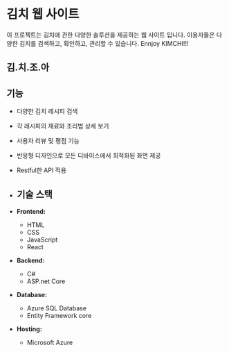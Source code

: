 # 김치 웹 사이트

이 프로젝트는 김치에 관한 다양한 솔루션을 제공하는 웹 사이트 입니다. 이용자들은 다양한 김치를 검색하고, 확인하고, 관리할 수 있습니다. Ennjoy KIMCHI!!! 

## 김.치.조.아

## 기능

- 다양한 김치 레시피 검색
- 각 레시피의 재료와 조리법 상세 보기
- 사용자 리뷰 및 평점 기능
- 반응형 디자인으로 모든 디바이스에서 최적화된 화면 제공
- Restful한 API 적용

- ## 기술 스택

- **Frontend:**
  - HTML
  - CSS
  - JavaScript
  - React

- **Backend:**
  - C#
  - ASP.net Core

- **Database:**
  - Azure SQL Database
  - Entity Framework core

- **Hosting:**
  - Microsoft Azure
